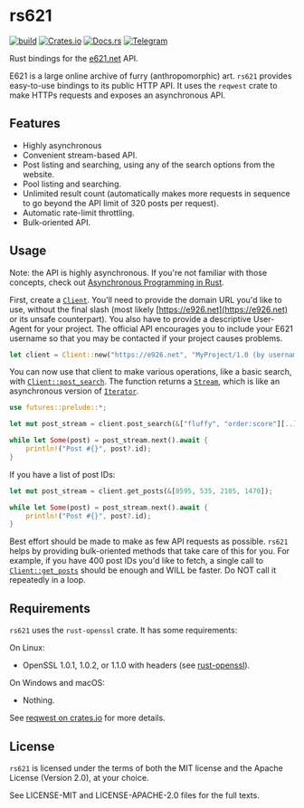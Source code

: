# rs621

[![build](https://github.com/nasso/rs621/actions/workflows/rust.yml/badge.svg)](https://github.com/nasso/rs621/actions/workflows/rust.yml)
[![Crates.io](https://img.shields.io/crates/v/rs621.svg)](https://crates.io/crates/rs621)
[![Docs.rs](https://docs.rs/rs621/badge.svg)](https://docs.rs/rs621)
[![Telegram](https://img.shields.io/badge/Telegram-Join%20Chat-blue.svg)](https://t.me/rs621)

Rust bindings for the [e621.net](https://e926.net) API.

E621 is a large online archive of furry (anthropomorphic) art. `rs621` provides
easy-to-use bindings to its public HTTP API. It uses the `reqwest` crate to make
HTTPs requests and exposes an asynchronous API.

## Features

- Highly asynchronous
- Convenient stream-based API.
- Post listing and searching, using any of the search options from the website.
- Pool listing and searching.
- Unlimited result count (automatically makes more requests in sequence to go
  beyond the API limit of 320 posts per request).
- Automatic rate-limit throttling.
- Bulk-oriented API.

## Usage

Note: the API is highly asynchronous. If you're not familiar with those
concepts, check out
[Asynchronous Programming in Rust](https://rust-lang.github.io/async-book/).

First, create a [`Client`]. You'll need to provide the domain URL you'd like to
use, without the final slash (most likely [https://e926.net](https://e926.net)
or its unsafe counterpart). You also have to provide a descriptive User-Agent
for your project. The official API encourages you to include your E621 username
so that you may be contacted if your project causes problems.

```rust
let client = Client::new("https://e926.net", "MyProject/1.0 (by username on e621)")?;
```

You can now use that client to make various operations, like a basic search,
with [`Client::post_search`]. The function returns a [`Stream`], which is like
an asynchronous version of [`Iterator`].

```rust
use futures::prelude::*;

let mut post_stream = client.post_search(&["fluffy", "order:score"][..]).take(20);

while let Some(post) = post_stream.next().await {
    println!("Post #{}", post?.id);
}
```

If you have a list of post IDs:

```rust
let mut post_stream = client.get_posts(&[8595, 535, 2105, 1470]);

while let Some(post) = post_stream.next().await {
    println!("Post #{}", post?.id);
}
```

Best effort should be made to make as few API requests as possible. `rs621`
helps by providing bulk-oriented methods that take care of this for you. For
example, if you have 400 post IDs you'd like to fetch, a single call to
[`Client::get_posts`] should be enough and WILL be faster. Do NOT call it
repeatedly in a loop.

[`client`]: client/struct.Client.html
[`client::post_search`]: client/struct.Client.html#method.post_search
[`stream`]: https://docs.rs/futures/0.3.5/futures/stream/trait.Stream.html
[`iterator`]: https://doc.rust-lang.org/std/iter/trait.Iterator.html
[`client::get_posts`]: client/struct.Client.html#method.get_posts

## Requirements

`rs621` uses the `rust-openssl` crate. It has some requirements:

On Linux:

- OpenSSL 1.0.1, 1.0.2, or 1.1.0 with headers (see
  [rust-openssl](https://github.com/sfackler/rust-openssl)).

On Windows and macOS:

- Nothing.

See [reqwest on crates.io](https://crates.io/crates/reqwest) for more details.

## License

`rs621` is licensed under the terms of both the MIT license and the Apache
License (Version 2.0), at your choice.

See LICENSE-MIT and LICENSE-APACHE-2.0 files for the full texts.
